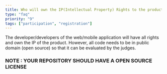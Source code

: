 ```yaml
---
title: Who will own the IP(Intellectual Property) Rights to the product that I have built?
type: "faq"
priority: "9"
tags: ["participation", "registration"]
---
```



The developer/developers of the web/mobile application will have all rights and own the IP of the product. However, all code needs to be in public domain (open source) so that it can be evaluated by the judges.

### NOTE : YOUR REPOSITORY SHOULD HAVE A OPEN SOURCE LICENSE

